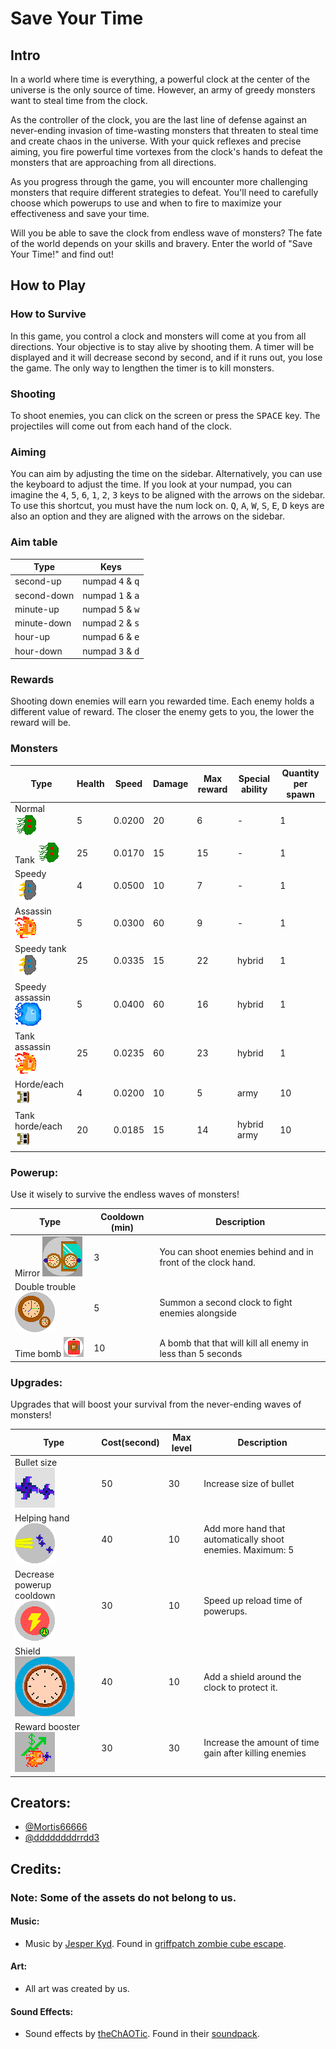 # Save Your Time

## Intro

In a world where time is everything, a powerful clock at the center of the universe is the only source of time. However, an army of greedy monsters want to steal time from the clock.

As the controller of the clock, you are the last line of defense against an never-ending invasion of time-wasting monsters that threaten to steal time and create chaos in the universe. With your quick reflexes and precise aiming, you fire powerful time vortexes from the clock's hands to defeat the monsters that are approaching from all directions.

As you progress through the game, you will encounter more challenging monsters that require different strategies to defeat. You'll need to carefully choose which powerups to use and when to fire to maximize your effectiveness and save your time.

Will you be able to save the clock from endless wave of monsters? The fate of the world depends on your skills and bravery. Enter the world of "Save Your Time!" and find out!

## How to Play

### How to Survive

In this game, you control a clock and monsters will come at you from all directions. Your objective is to stay alive by shooting them. A timer will be displayed and it will decrease second by second, and if it runs out, you lose the game. The only way to lengthen the timer is to kill monsters.

### Shooting

To shoot enemies, you can click on the screen or press the <kbd>SPACE</kbd> key. The projectiles will come out from each hand of the clock.

### Aiming

You can aim by adjusting the time on the sidebar. Alternatively, you can use the keyboard to adjust the time. If you look at your numpad, you can imagine the <kbd>4</kbd>, <kbd>5</kbd>, <kbd>6</kbd>, <kbd>1</kbd>, <kbd>2</kbd>, <kbd>3</kbd> keys to be aligned with the arrows on the sidebar. To use this shortcut, you must have the num lock on. <kbd>Q</kbd>, <kbd>A</kbd>, <kbd>W</kbd>, <kbd>S</kbd>, <kbd>E</kbd>, <kbd>D</kbd> keys are also an option and they are aligned with the arrows on the sidebar.

### Aim table

| Type        | Keys                               |
| ----------- | ---------------------------------- |
| second-up   | numpad <kbd>4</kbd> & <kbd>q</kbd> |
| second-down | numpad <kbd>1</kbd> & <kbd>a</kbd> |
| minute-up   | numpad <kbd>5</kbd> & <kbd>w</kbd> |
| minute-down | numpad <kbd>2</kbd> & <kbd>s</kbd> |
| hour-up     | numpad <kbd>6</kbd> & <kbd>e</kbd> |
| hour-down   | numpad <kbd>3</kbd> & <kbd>d</kbd> |

### Rewards

Shooting down enemies will earn you rewarded time. Each enemy holds a different value of reward. The closer the enemy gets to you, the lower the reward will be.

### Monsters

| Type                                                    | Health | Speed  | Damage | Max reward | Special ability | Quantity per spawn |
| ------------------------------------------------------- | ------ | ------ | ------ | ---------- | --------------- | ------------------ |
| Normal ![](/assets/normal/sprite_0.png)                 | 5      | 0.0200 | 20     | 6          | -               | 1                  |
| Tank ![](/assets/normal/sprite_0.png)                   | 25     | 0.0170 | 15     | 15         | -               | 1                  |
| Speedy ![](/assets/speedy/sprite_3.png)                 | 4      | 0.0500 | 10     | 7          | -               | 1                  |
| Assassin ![](/assets/assassin/sprite_2.png)             | 5      | 0.0300 | 60     | 9          | -               | 1                  |
| Speedy tank ![](/assets/speedy/sprite_3.png)            | 25     | 0.0335 | 15     | 22         | hybrid          | 1                  |
| Speedy assassin ![](/assets/speedyassasin/sprite_0.png) | 5      | 0.0400 | 60     | 16         | hybrid          | 1                  |
| Tank assassin ![](/assets/assassin/sprite_2.png)        | 25     | 0.0235 | 60     | 23         | hybrid          | 1                  |
| Horde/each ![](/assets/horde/sprite_0.png)              | 4      | 0.0200 | 10     | 5          | army            | 10                 |
| Tank horde/each ![](/assets/horde/sprite_0.png)         | 20     | 0.0185 | 15     | 14         | hybrid army     | 10                 |

### Powerup:

Use it wisely to survive the endless waves of monsters!

| Type                                          | Cooldown (min) | Description                                                  |
| --------------------------------------------- | -------------- | ------------------------------------------------------------ |
| Mirror ![](/assets/mirror.png)                | 3              | You can shoot enemies behind and in front of the clock hand. |
| Double trouble ![](/assets/doubletrouble.png) | 5              | Summon a second clock to fight enemies alongside             |
| Time bomb ![](/assets/timebomb.png)           | 10             | A bomb that that will kill all enemy in less than 5 seconds  |

### Upgrades:

Upgrades that will boost your survival from the never-ending waves of monsters!

| Type                                                        | Cost(second) | Max level | Description                                                |
| ----------------------------------------------------------- | ------------ | --------- | ---------------------------------------------------------- |
| Bullet size ![](/assets/bulletsize.png)                     | 50           | 30        | Increase size of bullet                                    |
| Helping hand ![](/assets/helpinghand.png)                   | 40           | 10        | Add more hand that automatically shoot enemies. Maximum: 5 |
| Decrease powerup cooldown![](/assets/powerupreloadtime.png) | 30           | 10        | Speed up reload time of powerups.                          |
| Shield ![](/assets/shield.png)                              | 40           | 10        | Add a shield around the clock to protect it.               |
| Reward booster ![](/assets/rewardbooster.png)               | 30           | 30        | Increase the amount of time gain after killing enemies     |

## Creators:

-   [@Mortis66666](https://github.com/Mortis66666)
-   [@ddddddddrrdd3](https://github.com/ddddddddrrdd3)

## Credits:

### Note: Some of the assets do not belong to us.

#### Music:

-   Music by [Jesper Kyd](https://en.wikipedia.org/wiki/Jesper_Kyd). Found in [griffpatch zombie cube escape](https://scratch.mit.edu/projects/284516654/).

#### Art:

-   All art was created by us.

#### Sound Effects:

-   Sound effects by [theChAOTic](https://scratch.mit.edu/users/theChAOTiC/). Found in their [soundpack](https://scratch.mit.edu/projects/659001424/).
